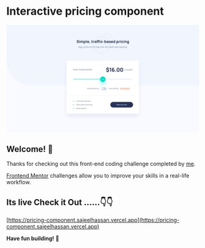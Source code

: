# Interactive pricing component

![Design preview for the Interactive pricing component coding challenge](./src/design/desktop-design.jpg)

## Welcome! 👋

Thanks for checking out this front-end coding challenge completed by [me](https://www.github.com/sajeelhassan).

[Frontend Mentor](https://www.frontendmentor.io) challenges allow you to improve your skills in a real-life workflow.

## Its live Check it Out ......👇👇
[https://pricing-component.sajeelhassan.vercel.app](https://pricing-component.sajeelhassan.vercel.app)

**Have fun building!** 🚀
